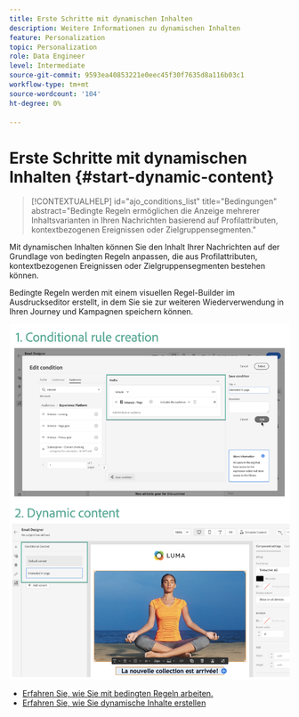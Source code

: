 ```yaml
---
title: Erste Schritte mit dynamischen Inhalten
description: Weitere Informationen zu dynamischen Inhalten
feature: Personalization
topic: Personalization
role: Data Engineer
level: Intermediate
source-git-commit: 9593ea40853221e0eec45f30f7635d8a116b03c1
workflow-type: tm+mt
source-wordcount: '104'
ht-degree: 0%

---
```



# Erste Schritte mit dynamischen Inhalten {#start-dynamic-content}

>[!CONTEXTUALHELP]
>id="ajo_conditions_list"
>title="Bedingungen"
>abstract="Bedingte Regeln ermöglichen die Anzeige mehrerer Inhaltsvarianten in Ihren Nachrichten basierend auf Profilattributen, kontextbezogenen Ereignissen oder Zielgruppensegmenten."

Mit dynamischen Inhalten können Sie den Inhalt Ihrer Nachrichten auf der Grundlage von bedingten Regeln anpassen, die aus Profilattributen, kontextbezogenen Ereignissen oder Zielgruppensegmenten bestehen können.

Bedingte Regeln werden mit einem visuellen Regel-Builder im Ausdruckseditor erstellt, in dem Sie sie zur weiteren Wiederverwendung in Ihren Journey und Kampagnen speichern können.

![](assets/conditions-overview.png)

* [Erfahren Sie, wie Sie mit bedingten Regeln arbeiten.](create-conditions.md)
* [Erfahren Sie, wie Sie dynamische Inhalte erstellen](dynamic-content.md)

